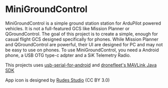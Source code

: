 # MiniGroundControl

MiniGroundControl is a simple ground station station for ArduPilot powered vehicles. It is not a full-featured GCS like Mission Planner or QGroundControl. The goal of this project is to create a simple, enough for casual flight GCS designed specifically for phones. While Mission Planner and QGroundControl are powerful, their UI are designed for PC and may not be easy to use on phones. To use MiniGroundControl, you need a Android phone, a USB OTG type-c adpter and a SiK Telemetry Radio. 

This projects uses [usb-serial-for-android](https://github.com/mik3y/usb-serial-for-android) and [dronefleet's MAVLink Java SDK](https://github.com/dronefleet/mavlink)

App icon is designed by [Rudes Studio](https://www.iconfinder.com/Ruslancorel) (CC BY 3.0)
